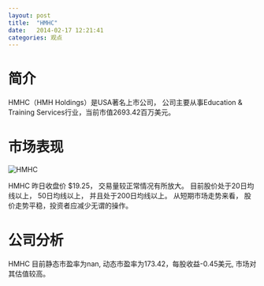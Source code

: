 ```yaml
---
layout: post
title:  "HMHC"
date:   2014-02-17 12:21:41
categories: 观点
---
```


# 简介
HMHC（HMH Holdings）是USA著名上市公司，
公司主要从事Education & Training Services行业，当前市值2693.42百万美元。

# 市场表现

![HMHC](http://finviz.com/chart.ashx?t=HMHC&ty=c&ta=1&p=d&s=l)

HMHC 昨日收盘价 $19.25，
交易量较正常情况有所放大。
目前股价处于20日均线以上，
50日均线以上，
并且处于200日均线以上。
从短期市场走势来看，
股价走势平稳，投资者应减少无谓的操作。

# 公司分析
HMHC 目前静态市盈率为nan, 动态市盈率为173.42，每股收益-0.45美元,
市场对其估值较高。
